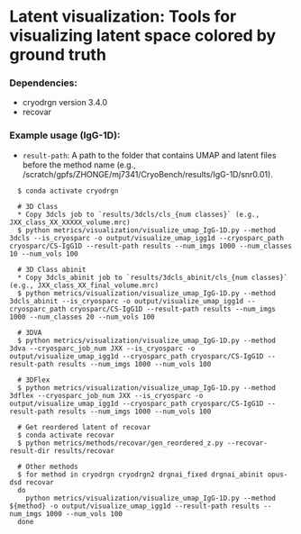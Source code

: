 # Latent visualization: Tools for visualizing latent space colored by ground truth
### Dependencies:
* cryodrgn version 3.4.0
* recovar

### Example usage (IgG-1D):
* `result-path`: A path to the folder that contains UMAP and latent files before the method name (e.g., /scratch/gpfs/ZHONGE/mj7341/CryoBench/results/IgG-1D/snr0.01).
```
  $ conda activate cryodrgn
  
  # 3D Class
  * Copy 3dcls job to `results/3dcls/cls_{num classes}` (e.g., JXX_class_XX_XXXXX_volume.mrc)
  $ python metrics/visualization/visualize_umap_IgG-1D.py --method 3dcls --is_cryosparc -o output/visualize_umap_igg1d --cryosparc_path cryosparc/CS-IgG1D --result-path results --num_imgs 1000 --num_classes 10 --num_vols 100

  # 3D Class abinit
  * Copy 3dcls_abinit job to `results/3dcls_abinit/cls_{num classes}` (e.g., JXX_class_XX_final_volume.mrc)
  $ python metrics/visualization/visualize_umap_IgG-1D.py --method 3dcls_abinit --is_cryosparc -o output/visualize_umap_igg1d --cryosparc_path cryosparc/CS-IgG1D --result-path results --num_imgs 1000 --num_classes 20 --num_vols 100

  # 3DVA
  $ python metrics/visualization/visualize_umap_IgG-1D.py --method 3dva --cryosparc_job_num JXX --is_cryosparc -o output/visualize_umap_igg1d --cryosparc_path cryosparc/CS-IgG1D --result-path results --num_imgs 1000 --num_vols 100

  # 3DFlex
  $ python metrics/visualization/visualize_umap_IgG-1D.py --method 3dflex --cryosparc_job_num JXX --is_cryosparc -o output/visualize_umap_igg1d --cryosparc_path cryosparc/CS-IgG1D --result-path results --num_imgs 1000 --num_vols 100

  # Get reordered latent of recovar
  $ conda activate recovar
  $ python metrics/methods/recovar/gen_reordered_z.py --recovar-result-dir results/recovar

  # Other methods
  $ for method in cryodrgn cryodrgn2 drgnai_fixed drgnai_abinit opus-dsd recovar
  do
    python metrics/visualization/visualize_umap_IgG-1D.py --method ${method} -o output/visualize_umap_igg1d --result-path results --num_imgs 1000 --num_vols 100
  done
```